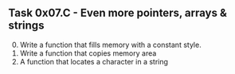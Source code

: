## Task 0x07.C - Even more pointers, arrays & strings
  0. Write a function that fills memory with a constant style.
  1. Write a function that copies memory area
  2. A function that locates a character in a string
